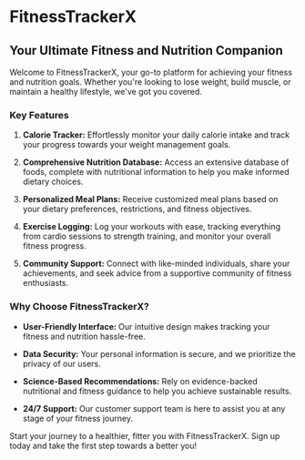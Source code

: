 # FitnessTrackerX

## Your Ultimate Fitness and Nutrition Companion

Welcome to FitnessTrackerX, your go-to platform for achieving your fitness and nutrition goals. Whether you're looking to lose weight, build muscle, or maintain a healthy lifestyle, we've got you covered.

### Key Features

1. **Calorie Tracker:** Effortlessly monitor your daily calorie intake and track your progress towards your weight management goals.

2. **Comprehensive Nutrition Database:** Access an extensive database of foods, complete with nutritional information to help you make informed dietary choices.

3. **Personalized Meal Plans:** Receive customized meal plans based on your dietary preferences, restrictions, and fitness objectives.

4. **Exercise Logging:** Log your workouts with ease, tracking everything from cardio sessions to strength training, and monitor your overall fitness progress.

5. **Community Support:** Connect with like-minded individuals, share your achievements, and seek advice from a supportive community of fitness enthusiasts.


### Why Choose FitnessTrackerX?

- **User-Friendly Interface:** Our intuitive design makes tracking your fitness and nutrition hassle-free.

- **Data Security:** Your personal information is secure, and we prioritize the privacy of our users.

- **Science-Based Recommendations:** Rely on evidence-backed nutritional and fitness guidance to help you achieve sustainable results.

- **24/7 Support:** Our customer support team is here to assist you at any stage of your fitness journey.

Start your journey to a healthier, fitter you with FitnessTrackerX. Sign up today and take the first step towards a better you!


